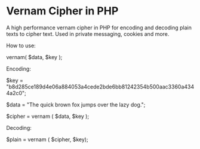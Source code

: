 # Vernam Cipher in PHP
A high performance vernam cipher in PHP for encoding and decoding plain texts to cipher text. Used in private messaging, cookies and more.

How to use:

vernam( $data, $key );

Encoding:

$key = "b8d285ce189d4e06a884053a4cede2bde6bb81242354b500aac3360a4344a2c0";

$data = "The quick brown fox jumps over the lazy dog.";

$cipher = vernam ( $data, $key );

Decoding:

$plain = vernam ( $cipher, $key);
